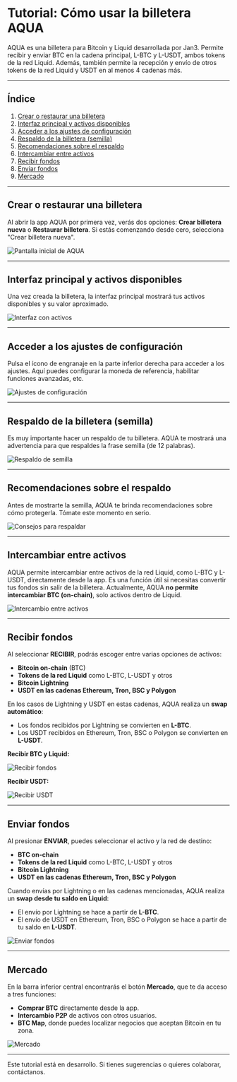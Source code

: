 # Tutorial: Cómo usar la billetera AQUA

AQUA es una billetera para Bitcoin y Liquid desarrollada por Jan3. Permite recibir y enviar BTC en la cadena principal, L-BTC y L-USDT, ambos tokens de la red Liquid. Además, también permite la recepción y envío de otros tokens de la red Liquid y USDT en al menos 4 cadenas más.

---

## Índice

1. [Crear o restaurar una billetera](#crear-o-restaurar-una-billetera)
2. [Interfaz principal y activos disponibles](#interfaz-principal-y-activos-disponibles)
3. [Acceder a los ajustes de configuración](#acceder-a-los-ajustes-de-configuración)
4. [Respaldo de la billetera (semilla)](#respaldo-de-la-billetera-semilla)
5. [Recomendaciones sobre el respaldo](#recomendaciones-sobre-el-respaldo)
6. [Intercambiar entre activos](#intercambiar-entre-activos)
7. [Recibir fondos](#recibir-fondos)
8. [Enviar fondos](#enviar-fondos)
9. [Mercado](#mercado)

---

## Crear o restaurar una billetera

Al abrir la app AQUA por primera vez, verás dos opciones: **Crear billetera nueva** o **Restaurar billetera**. Si estás comenzando desde cero, selecciona "Crear billetera nueva".

![Pantalla inicial de AQUA](./assets/images/aqua/inicio.jpg)

---

## Interfaz principal y activos disponibles

Una vez creada la billetera, la interfaz principal mostrará tus activos disponibles y su valor aproximado.

![Interfaz con activos](src/assets/images/aqua/iniciada.jpg)

---

## Acceder a los ajustes de configuración

Pulsa el ícono de engranaje en la parte inferior derecha para acceder a los ajustes. Aquí puedes configurar la moneda de referencia, habilitar funciones avanzadas, etc.

![Ajustes de configuración](./assets/images/aqua/ajustes.jpg)

---

## Respaldo de la billetera (semilla)

Es muy importante hacer un respaldo de tu billetera. AQUA te mostrará una advertencia para que respaldes la frase semilla (de 12 palabras).

![Respaldo de semilla](./assets/images/aqua/backup_frase.jpg)

---

## Recomendaciones sobre el respaldo

Antes de mostrarte la semilla, AQUA te brinda recomendaciones sobre cómo protegerla. Tómate este momento en serio.

![Consejos para respaldar](./assets/images/aqua/backup_frase2.jpg)

---

## Intercambiar entre activos

AQUA permite intercambiar entre activos de la red Liquid, como L-BTC y L-USDT, directamente desde la app. Es una función útil si necesitas convertir tus fondos sin salir de la billetera. Actualmente, AQUA **no permite intercambiar BTC (on-chain)**, solo activos dentro de Liquid.

![Intercambio entre activos](./assets/images/aqua/intercambiables.jpg)

---

## Recibir fondos

Al seleccionar **RECIBIR**, podrás escoger entre varias opciones de activos:

- **Bitcoin on-chain** (BTC)
- **Tokens de la red Liquid** como L-BTC, L-USDT y otros
- **Bitcoin Lightning**
- **USDT en las cadenas Ethereum, Tron, BSC y Polygon**

En los casos de Lightning y USDT en estas cadenas, AQUA realiza un **swap automático**:

- Los fondos recibidos por Lightning se convierten en **L-BTC**.
- Los USDT recibidos en Ethereum, Tron, BSC o Polygon se convierten en **L-USDT**.

**Recibir BTC y Liquid:**

![Recibir fondos](./assets/images/aqua/recibir1.jpg)

**Recibir USDT:**

![Recibir USDT](./assets/images/aqua/recibir2.jpg)

---

## Enviar fondos

Al presionar **ENVIAR**, puedes seleccionar el activo y la red de destino:

- **BTC on-chain**
- **Tokens de la red Liquid** como L-BTC, L-USDT y otros
- **Bitcoin Lightning**
- **USDT en las cadenas Ethereum, Tron, BSC y Polygon**

Cuando envías por Lightning o en las cadenas mencionadas, AQUA realiza un **swap desde tu saldo en Liquid**:

- El envío por Lightning se hace a partir de **L-BTC**.
- El envío de USDT en Ethereum, Tron, BSC o Polygon se hace a partir de tu saldo en **L-USDT**.

![Enviar fondos](ruta/a/captura12.png)

---

## Mercado

En la barra inferior central encontrarás el botón **Mercado**, que te da acceso a tres funciones:

- **Comprar BTC** directamente desde la app.
- **Intercambio P2P** de activos con otros usuarios.
- **BTC Map**, donde puedes localizar negocios que aceptan Bitcoin en tu zona.

![Mercado](ruta/a/captura14.png)

---

Este tutorial está en desarrollo. Si tienes sugerencias o quieres colaborar, contáctanos.
